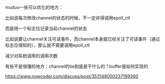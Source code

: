 muduo一些可以优化的地方：

比如说每次修改channel的状态的时候，不一定非得调用epoll_ctl

而是用一个标志位记录当前channel的状态

比如说要让channel关注可读事件，而channel本身就已经关注了可读事件（通过标志位得知的），那么就不需要调用epoll_ctl

减少对系统调用的调用次数



有些不是很懂的地方：channel的tie到底是干什么的？buffer是如何实现的

https://www.nowcoder.com/discuss/post/353148000237199360